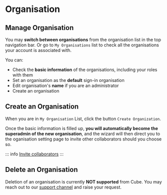 # Organisation

## Manage Organisation
You may **switch between organisations** from the organisation list in the top navigation bar. Or go to `My Organisations` list to check all the organisations your account is associated with.

You can:
* Check the **basic information** of the organisations, including your roles with them
* Set an organisation as the **default** sign-in organisation
* Edit organisation's **name** if you are an administrator
* Create an organisation


## Create an Organisation
When you are in `My Organisation` List, click the button `Create Organization`.

Once the basic information is filled up, **you will automatically become the superadmin of the new organisation**, and the wizard will then direct you to the oganisation setting page to invite other collaborators should you choose so.

::: info 
[Invite collaborators](collaborator)
:::

## Delete an Organisation
Deletion of an organisation is currently **NOT supported** from Cube. You may reach out to our [support channel](support) and raise your request.
